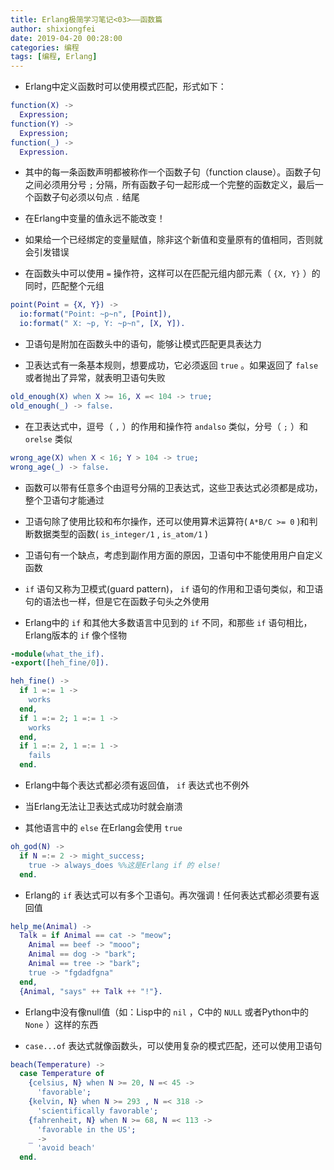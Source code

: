 ```yaml
---
title: Erlang极简学习笔记<03>——函数篇
author: shixiongfei
date: 2019-04-20 00:28:00
categories: 编程
tags: [编程, Erlang]
---
```


- Erlang中定义函数时可以使用模式匹配，形式如下：

```erlang
function(X) ->
  Expression;
function(Y) ->
  Expression;
function(_) ->
  Expression.
```

- 其中的每一条函数声明都被称作一个函数子句（function clause）。函数子句之间必须用分号 `;` 分隔，所有函数子句一起形成一个完整的函数定义，最后一个函数子句必须以句点 `.` 结尾

- 在Erlang中变量的值永远不能改变！

- 如果给一个已经绑定的变量赋值，除非这个新值和变量原有的值相同，否则就会引发错误

- 在函数头中可以使用 `=` 操作符，这样可以在匹配元组内部元素（ `{X, Y}` ）的同时，匹配整个元组

```erlang
point(Point = {X, Y}) ->
  io:format("Point: ~p~n", [Point]),
  io:format(" X: ~p, Y: ~p~n", [X, Y]).
```

- 卫语句是附加在函数头中的语句，能够让模式匹配更具表达力

- 卫表达式有一条基本规则，想要成功，它必须返回 `true` 。如果返回了 `false` 或者抛出了异常，就表明卫语句失败

```erlang
old_enough(X) when X >= 16, X =< 104 -> true;
old_enough(_) -> false.
```

- 在卫表达式中，逗号（ `,` ）的作用和操作符 `andalso` 类似，分号（ `;` ）和 `orelse` 类似

```erlang
wrong_age(X) when X < 16; Y > 104 -> true;
wrong_age(_) -> false.
```

- 函数可以带有任意多个由逗号分隔的卫表达式，这些卫表达式必须都是成功，整个卫语句才能通过

- 卫语句除了使用比较和布尔操作，还可以使用算术运算符( `A*B/C >= 0` )和判断数据类型的函数( `is_integer/1` ,  `is_atom/1` )

- 卫语句有一个缺点，考虑到副作用方面的原因，卫语句中不能使用用户自定义函数

- `if` 语句又称为卫模式(guard pattern)， `if` 语句的作用和卫语句类似，和卫语句的语法也一样，但是它在函数子句头之外使用

- Erlang中的 `if` 和其他大多数语言中见到的 `if` 不同，和那些 `if` 语句相比，Erlang版本的 `if` 像个怪物

```erlang
-module(what_the_if).
-export([heh_fine/0]).

heh_fine() ->
  if 1 =:= 1 ->
    works
  end,
  if 1 =:= 2; 1 =:= 1 ->
    works
  end,
  if 1 =:= 2, 1 =:= 1 ->
    fails
  end.
```

- Erlang中每个表达式都必须有返回值， `if` 表达式也不例外

- 当Erlang无法让卫表达式成功时就会崩溃

- 其他语言中的 `else` 在Erlang会使用 `true`

```erlang
oh_god(N) ->
  if N =:= 2 -> might_success;
    true -> always_does %%这是Erlang if 的 else!
  end.
```

- Erlang的 `if` 表达式可以有多个卫语句。再次强调！任何表达式都必须要有返回值

```erlang
help_me(Animal) ->
  Talk = if Animal == cat -> "meow";
    Animal == beef -> "mooo";
    Animal == dog -> "bark";
    Animal == tree -> "bark";
    true -> "fgdadfgna"
  end,
  {Animal, "says" ++ Talk ++ "!"}.
```

- Erlang中没有像null值（如：Lisp中的 `nil` ，C中的 `NULL` 或者Python中的 `None` ）这样的东西

- `case...of` 表达式就像函数头，可以使用复杂的模式匹配，还可以使用卫语句

```erlang
beach(Temperature) ->
  case Temperature of
    {celsius, N} when N >= 20, N =< 45 ->
      'favorable';
    {kelvin, N} when N >= 293 , N =< 318 ->
      'scientifically favorable';
    {fahrenheit, N} when N >= 68, N =< 113 ->
      'favorable in the US';
    _ ->
      'avoid beach'
  end.
```
